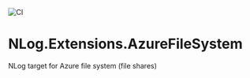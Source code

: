 ![CI](https://github.com/lucianaparaschivei/NLog.Extensions.AzureFileSystem/workflows/CI/badge.svg?branch=master)

# NLog.Extensions.AzureFileSystem
NLog target for Azure file system (file shares)
